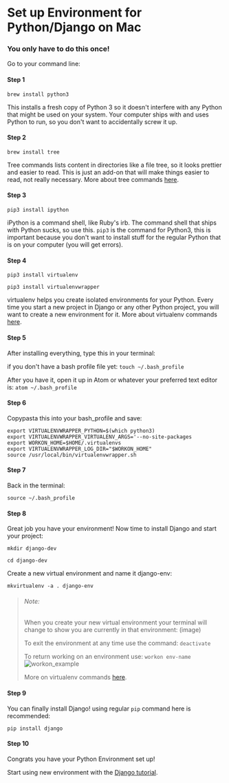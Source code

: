 # Set up Environment for Python/Django on Mac

### You only have to do this once!

Go to your command line:

#### Step 1
`brew install python3`

This installs a fresh copy of Python 3 so it doesn't interfere with any Python that might be used on your system. Your computer ships with and uses Python to run, so you don't want to accidentally screw it up.

#### Step 2
`brew install tree`

Tree commands lists content in directories like a file tree, so it looks prettier and easier to read. This is just an add-on that will make things easier to read, not really necessary. More about tree commands [here](http://www.computerhope.com/unix/tree.htm).

#### Step 3
`pip3 install ipython`

iPython is a command shell, like Ruby's irb. The command shell that ships with Python sucks, so use this.
`pip3` is the command for Python3, this is important because you don't want to install stuff for the regular Python that is on your computer (you will get errors).

#### Step 4
`pip3 install virtualenv`

`pip3 install virtualenvwrapper`

virtualenv helps you create isolated environments for your Python. Every time you start a new project in Django or any other Python project, you will want to create a new environment for it. More about virtualenv commands [here](http://docs.python-guide.org/en/latest/dev/virtualenvs/).

#### Step 5
After installing everything, type this in your terminal:

if you don't have a bash profile file yet:
`touch ~/.bash_profile`

After you have it, open it up in Atom or whatever your preferred text editor is:
`atom ~/.bash_profile`

#### Step 6
Copypasta this into your bash_profile and save:
```
export VIRTUALENVWRAPPER_PYTHON=$(which python3)
export VIRTUALENVWRAPPER_VIRTUALENV_ARGS='--no-site-packages
export WORKON_HOME=$HOME/.virtualenvs
export VIRTUALENVWRAPPER_LOG_DIR="$WORKON_HOME"
source /usr/local/bin/virtualenvwrapper.sh
```
#### Step 7 
Back in the terminal:

`source ~/.bash_profile`

#### Step 8

Great job you have your environment! Now time to install Django and start your project:

`mkdir django-dev`

`cd django-dev`

Create a new virtual environment and name it django-env:

`mkvirtualenv -a . django-env`

> ###### Note:
> When you create your new virtual environment your terminal will change to show you are currently in that environment:
(image)
> 
> To exit the environment at any time use the command: `deactivate`
> 
> To return working on an environment use:
> `workon env-name`
> ![workon_example](https://puu.sh/v0IIT/499e2a66fe.png)
> 
> More on virtualenv commands [here](http://virtualenvwrapper.readthedocs.io/en/latest/command_ref.html).

#### Step 9

You can finally install Django! using regular `pip` command here is recommended:

`pip install django`

#### Step 10
Congrats you have your Python Environment set up!

Start using new environment with the [Django tutorial](https://docs.djangoproject.com/en/1.10/intro/tutorial01/).

